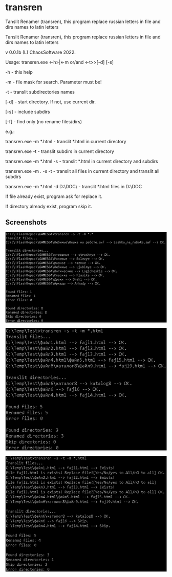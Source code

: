 # transren
 Tanslit Renamer (transren), this program replace russian letters in file and dirs names to latin letters


Tanslit Renamer (transren), this program replace russian letters in file and dirs names to latin letters

v 0.0.1b (L) ChaosSoftware 2022.

Usage: transren.exe <-h>|<-m <mask> or/and <-t>>[-d] [-s]

-h - this help

-m <mask> - file mask for search. Parameter must be!

-t - translit subdirectories names

[-d] <directory> - start directory. If not, use current dir.

[-s] - include subdirs

[-f] - find only (no rename files/dirs)

e.g.:

transren.exe -m *.html - translit *.html in current directory

transren.exe -t - translit subdirs in current directory

transren.exe -m *.html -s  - translit *.html in current directory and subdirs

transren.exe -m *.* -s -t - translit all files in current directory and translit all subdirs

transren.exe -m *.html -d D:\DOC\  - translit *.html files in D:\DOC

If file already exist, program ask for replace it.

If directory already exist, program skip it.

## Screenshots

![01](/screens/01.png)

![02](/screens/02.png)

![03](/screens/03.png)